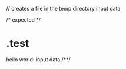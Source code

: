 // creates a file in the temp directory
input data

/* expected */
# .test

hello world: input data
/**/